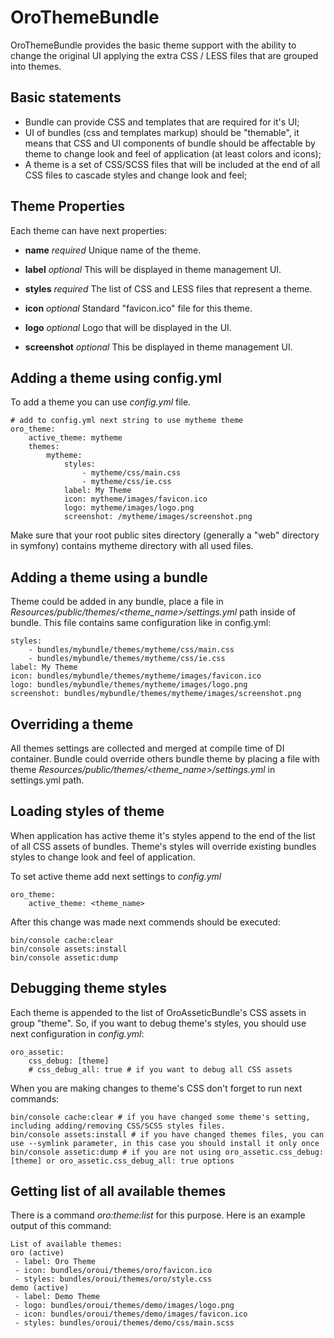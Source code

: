 # OroThemeBundle

OroThemeBundle provides the basic theme support with the ability to change the original UI applying the extra CSS / LESS files that are grouped into themes.

## Basic statements

* Bundle can provide CSS and templates that are required for it's UI;
* UI of bundles (css and templates markup) should be "themable", it means that CSS and UI components of bundle should
  be affectable by theme to change look and feel of application (at least colors and icons);
* A theme is a set of CSS/SCSS files that will be included at the end of all CSS files to cascade styles and change look and feel;

## Theme Properties

Each theme can have next properties:

* **name**
_required_
Unique name of the theme.

* **label**
_optional_
This will be displayed in theme management UI.

* **styles**
_required_
The list of CSS and LESS files that represent a theme.

* **icon**
_optional_
Standard "favicon.ico" file for this theme.

* **logo**
_optional_
Logo that will be displayed in the UI.

* **screenshot**
_optional_
This be displayed in theme management UI.

## Adding a theme using config.yml

To add a theme you can use _config.yml_ file.

```
# add to config.yml next string to use mytheme theme
oro_theme:
    active_theme: mytheme
    themes:
        mytheme:
            styles:
                - mytheme/css/main.css
                - mytheme/css/ie.css
            label: My Theme
            icon: mytheme/images/favicon.ico
            logo: mytheme/images/logo.png
            screenshot: /mytheme/images/screenshot.png
```

Make sure that your root public sites directory (generally a "web" directory in symfony) contains mytheme directory
with all used files.

## Adding a theme using a bundle

Theme could be added in any bundle, place a file in _Resources/public/themes/\<theme_name\>/settings.yml_ path inside of bundle.
This file contains same configuration like in config.yml:

```
styles:
    - bundles/mybundle/themes/mytheme/css/main.css
    - bundles/mybundle/themes/mytheme/css/ie.css
label: My Theme
icon: bundles/mybundle/themes/mytheme/images/favicon.ico
logo: bundles/mybundle/themes/mytheme/images/logo.png
screenshot: bundles/mybundle/themes/mytheme/images/screenshot.png
```

## Overriding a theme

All themes settings are collected and merged at compile time of DI container. Bundle could override others bundle theme
by placing a file with theme _Resources/public/themes/\<theme_name\>/settings.yml_ in settings.yml path.


## Loading styles of theme

When application has active theme it's styles append to the end of the list of all CSS assets of bundles. Theme's styles
will override existing bundles styles to change look and feel of application.

To set active theme add next settings to _config.yml_

```
oro_theme:
    active_theme: <theme_name>
```

After this change was made next commends should be executed:

```
bin/console cache:clear
bin/console assets:install
bin/console assetic:dump
```


## Debugging theme styles

Each theme is appended to the list of OroAsseticBundle's CSS assets in group "theme". So, if you want to debug theme's
styles, you should use next configuration in _config.yml_:

```
oro_assetic:
    css_debug: [theme]
    # css_debug_all: true # if you want to debug all CSS assets
```

When you are making changes to theme's CSS don't forget to run next commands:

```
bin/console cache:clear # if you have changed some theme's setting, including adding/removing CSS/SCSS styles files.
bin/console assets:install # if you have changed themes files, you can use --symlink parameter, in this case you should install it only once
bin/console assetic:dump # if you are not using oro_assetic.css_debug: [theme] or oro_assetic.css_debug_all: true options
```

## Getting list of all available themes

There is a command _oro:theme:list_ for this purpose. Here is an example output of this command:

```
List of available themes:
oro (active)
 - label: Oro Theme
 - icon: bundles/oroui/themes/oro/favicon.ico
 - styles: bundles/oroui/themes/oro/style.css
demo (active)
 - label: Demo Theme
 - logo: bundles/oroui/themes/demo/images/logo.png
 - icon: bundles/oroui/themes/demo/images/favicon.ico
 - styles: bundles/oroui/themes/demo/css/main.scss
```

